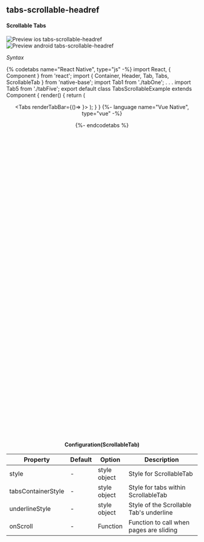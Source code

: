 ## tabs-scrollable-headref
#### Scrollable Tabs

![Preview ios tabs-scrollable-headref](https://github.com/GeekyAnts/NativeBase-KitchenSink/raw/v2.6.1/screenshots/ios/tabs-scrollable.gif)
![Preview android tabs-scrollable-headref](https://github.com/GeekyAnts/NativeBase-KitchenSink/raw/v2.6.1/screenshots/android/tabs-scrollable.gif)

*Syntax*

{% codetabs name="React Native", type="js" -%}
import React, { Component } from 'react';
import { Container, Header, Tab, Tabs, ScrollableTab } from 'native-base';
import Tab1 from './tabOne';
. . .
import Tab5 from './tabFive';
export default class TabsScrollableExample extends Component {
  render() {
    return (
      <Container>
        <Header hasTabs/>
        <Tabs renderTabBar={()=> <ScrollableTab />}>
          <Tab heading="Tab1">
            <Tab1 />
          </Tab>
          <Tab heading="Tab2">
            <Tab2 />
          </Tab>
          <Tab heading="Tab3">
            <Tab3 />
          </Tab>
          <Tab heading="Tab4">
            <Tab4 />
          </Tab>
          <Tab heading="Tab5">
            <Tab5 />
          </Tab>
        </Tabs>
      </Container>
    );
  }
}
{%- language name="Vue Native", type="vue" -%}
<template>
  <nb-container>
    <nb-header hasTabs/>
    <nb-tabs :renderTabBar="getScollableTabComp">
      <nb-tab heading="Tab1">
        <tab-one />
      </nb-tab>
      <nb-tab heading="Tab2">
        <tab-two />
      </nb-tab>
      <nb-tab heading="Tab3">
        <tab-three />
      </nb-tab>
      <nb-tab heading="Tab4">
        <tab-four />
      </nb-tab>
      <nb-tab heading="Tab5">
        <tab-five />
      </nb-tab>
    </nb-tabs>
  </nb-container>
</template>
<script>
import React from "react";
import { ScrollableTab } from "native-base";
import TabOne from "./components/tabOne";
. . .
import TabFive from "./components/tabFive";
export default {
  components: { TabOne, TabTwo, TabThree, TabFour, TabFive },
  methods: {
    getScollableTabComp: function() {
      return <ScrollableTab />;
    }
  }
};
</script>
{%- endcodetabs %}
 <p>
    <div id="" class="mobileDevice" style="background: url(&quot;https://docs-v2.nativebase.io/docs/assets/iosphone.png&quot;) no-repeat; padding: 63px 20px 100px 15px; width: 292px; height: 600px;margin:0 auto;float:none;">
        <img src="https://github.com/GeekyAnts/NativeBase-KitchenSink/raw/v2.6.1/screenshots/ios/tabs-scrollable.gif" alt="" style="display:block !important" />
    </div>
</p>
<br />

**Configuration(ScrollableTab)**    

<table class="table table-bordered">
    <thead>
        <tr>
            <th>Property</th>
            <th>Default</th>
            <th>Option</th>
            <th width="50%">Description</th>
        </tr>
    </thead>
    <tbody>
        <tr>
            <td>style</td>
            <td> - </td>
            <td> style object</td>
            <td>
                Style for ScrollableTab
            </td>
        </tr>
        <tr>
            <td>tabsContainerStyle</td>
            <td> - </td>
            <td> style object </td>
            <td>
                Style for tabs within ScrollableTab
            </td>
        </tr>
        <tr>
            <td>underlineStyle</td>
            <td> - </td>
            <td> style object </td>
            <td>
                Style of the Scrollable Tab's underline
            </td>
        </tr>
        <tr>
            <td>onScroll</td>
            <td> - </td>
            <td> Function </td>
            <td>
                Function to call when pages are sliding
            </td>
        </tr>
    </tbody>
</table><br />